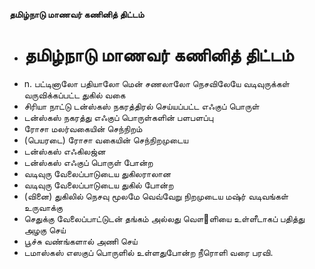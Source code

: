 **தமிழ்நாடு மாணவர் கணினித் திட்டம்**
- # தமிழ்நாடு மாணவர் கணினித் திட்டம்
- n. பட்டினாலோ பதியாலோ மென் சணலாலோ நெசவிலேயே வடிவுருக்கள் வருவிக்கப்பட்ட துகில் வகை
- சிரியா நாட்டு டன்ஸ்கஸ் நகரத்திரல் செய்யப்பட்ட எஃகுப் பொருள்
- டன்ஸ்கஸ் நகரத்து எஃகுப் பொருள்களின் பளபளப்பு
- ரோசா மலர்வகையின் செந்நிறம்
- (பெயரடை) ரோசா வகையின் செந்நிறமுடைய
- டன்ஸ்கஸ் எஃகிலஜ்ன
- டன்ஸ்கஸ் எஃகுப் பொருள் போன்ற
- வடிவுரு வேலைப்பாடுடைய துகிலராலான
- வடிவுரு வேலைப்பாடுடைய துகில் போன்ற
- (வினை) துகிலில் நெசவு மூலமே வெவ்வேறு நிறமுடைய மஷ்ர் வடிவங்கள் உருவாக்கு
- செதுக்கு வேலைப்பாட்டுடன் தங்கம் அல்லது வௌ஢ளியை உள்ளீடாகப் பதித்து அழகு செய்
- பூச்சு வண்ங்களால் அணி செய்
- டமாஸ்கஸ் எஸகுப் பொருளில் உள்ளதுபோன்ற நீரொளி வரை பரவி.

